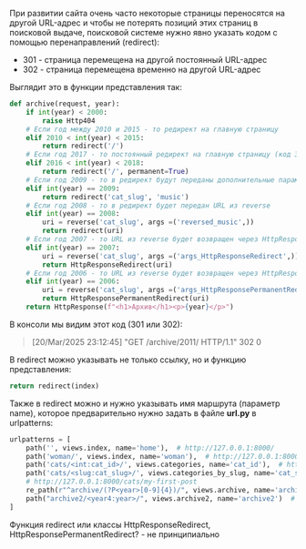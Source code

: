 При развитии сайта очень часто некоторые страницы переносятся на другой URL-адрес и чтобы не потерять позиций этих страниц в поисковой выдаче, поисковой системе нужно явно указать кодом с помощью перенаправлений (redirect):
* 301 - страница перемещена на другой постоянный URL-адрес
* 302 - страница перемещена временно на другой URL-адрес

Выглядит это в функции представления так:
```python
def archive(request, year):  
    if int(year) < 2000:  
        raise Http404  
    # Если год между 2010 и 2015 - то редирект на главную страницу  
    elif 2010 < int(year) < 2015:  
        return redirect('/')  
    # Если год 2017 - то постоянный редирект на главную страницу (код 301)  
    elif 2016 < int(year) < 2018:  
        return redirect('/', permanent=True)  
    # Если год 2009 - то в редирект будут переданы дополнительные параметры (music)  
    elif int(year) == 2009:  
        return redirect('cat_slug', 'music')  
    # Если год 2008 - то в редирект будет передан URL из reverse  
    elif int(year) == 2008:  
        uri = reverse('cat_slug', args =('reversed_music',))  
        return redirect(uri)  
    # Если год 2007 - то URL из reverse будет возвращен через HttpResponseRedirect (с кодом 302)  
    elif int(year) == 2007:  
        uri = reverse('cat_slug', args =('args_HttpResponseRedirect',))  
        return HttpResponseRedirect(uri)  
    # Если год 2006 - то URL из reverse будет возвращен через HttpResponsePermanentRedirect (с кодом 301)  
    elif int(year) == 2006:  
        uri = reverse('cat_slug', args =('args_HttpResponsePermanentRedirect',))  
        return HttpResponsePermanentRedirect(uri)  
    return HttpResponse(f"<h1>Архив</h1><p>{year}</p>")
```
В консоли мы видим этот код (301 или 302):
> [20/Mar/2025 23:12:45] "GET /archive/2011/ HTTP/1.1" 302 0

В redirect можно указывать не только ссылку, но и функцию представления:
```python
return redirect(index)
```

Также в redirect можно и нужно указывать имя маршрута (параметр name), которое предварительно нужно задать в файле **url.py** в urlpatterns:
```python
urlpatterns = [  
    path('', views.index, name='home'),  # http://127.0.0.1:8000/  
    path('woman/', views.index, name='woman'),  # http://127.0.0.1:8000/woman/  
    path('cats/<int:cat_id>/', views.categories, name='cat_id'),  # http://127.0.0.1:8000/cats/  
    path('cats/<slug:cat_slug>/', views.categories_by_slug, name='cat_slug'),  
    # http://127.0.0.1:8000/cats/my-first-post  
    re_path(r"^archive/(?P<year>[0-9]{4})/", views.archive, name='archive'),  # регулярное выражение архив+год  
    path("archive2/<year4:year>/", views.archive2, name='archive2')  # регулярное выражение архив2+год  
]
```

Функция redirect или классы  HttpResponseRedirect, HttpResponsePermanentRedirect? - не принципиально


